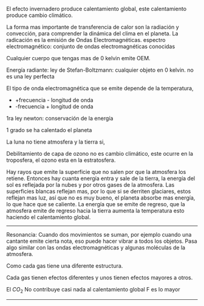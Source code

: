 El efecto invernadero produce calentamiento global, este calentamiento produce cambio climático.

La forma mas importante de transferencia de calor son la radiación y convección, para comprender la dinámica del clima en el planeta.
La radicación es la emisión de Ondas Electromagnéticas.
espectro electromagnético: conjunto de ondas electromagnéticas conocidas 

Cualquier cuerpo que tengas mas de 0 kelvin emite OEM.

Energía radiante: ley de Stefan-Boltzmann: cualquier objeto en 0 kelvin. no es una ley perfecta

El tipo de onda electromagnética que se emite depende de la temperatura, 
+ +frecuencia - longitud de onda
+ -frecuencia + longitud de onda

1ra ley newton: conservación de la energía

1 grado se ha calentado el planeta

La luna no tiene atmosfera y la tierra si, 

Debilitamiento de capa de ozono no es cambio climático, este ocurre en la troposfera, el ozono esta en la estratosfera.

Hay rayos que emite la superficie que no salen por que la atmosfera los retiene.
Entonces hay cuanta energía entra y sale de la tierra, la energía del sol es reflejada por la nubes y por otros gases de la atmosfera.
Las superficies blancas reflejan mas, por lo que si se derriten glaciares, estos reflejan mas luz, así que no es muy bueno, el planeta absorbe mas energía, lo que hace que se caliente.
La energía que se emite de regreso, que la atmosfera emite de regreso hacia la tierra aumenta la temperatura esto haciendo el calentamiento global.

---


Resonancia: Cuando dos movimientos se suman, por ejemplo cuando una cantante emite cierta nota, eso puede hacer vibrar a todos los objetos.
Pasa algo similar con las ondas electromagnéticas y algunas moléculas de la atmosfera.

Como cada gas tiene una diferente estructura.

Cada gas tienen efectos diferentes y unos tienen efectos mayores a otros.

El  $CO_2$ No contribuye casi nada al calentamiento global
F es lo mayor

---

